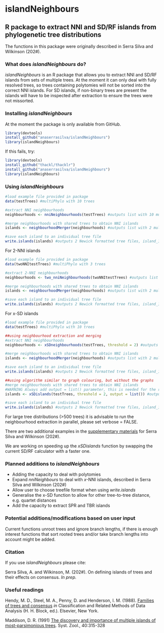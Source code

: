 # islandNeighbours
## R package to extract NNI and SD/RF islands from phylogenetic tree distributions

The functions in this package were originally described in Serra Silva and Wilkinson (202#).

### What does *islandNeighbours* do?

*islandNeighbours* is an R package that allows you to extract NNI and SD/RF islands from sets of multiple trees. At the moment it can only deal with fully resolved trees, so trees containing polytomies will not be sorted into the correct NNI islands. For SD islands, if non-binary trees are present the islands will have to be inspected after extraction to ensure the trees were not missorted.

### Installing *islandNeighbours*
At the moment the package is only available from GitHub.

```r
library(devtools)
install_github("anaserrasilva/islandNeighbours")
library(islandNeighbours)
```

If this fails, try:

```r
library(devtools)
install_github("thackl/thacklr")
install_github("anaserrasilva/islandNeighbours")
library(islandNeighbours)
```

### Using *islandNeighbours*

```r
#load example file provided in package
data(testTrees) #multiPhylo with 10 trees

#extract NNI neighbourhoods
neighbourhoods <- nniNeighbourhoods(testTrees) #outputs list with 10 multiPhylo objects

#merge neighbourhoods with shared trees to obtain NNI islands
islands <- neighbourhoodMerger(neighbourhoods) #outputs list with 2 multiPhylo objects, each with 5 trees

#save each island to an individual tree file
write.islands(islands) #outputs 2 Newick formatted tree files, island_1.tre and island_2.tre
```

For 2-NNI islands
```r
#load example file provided in package
data(twoNNItestTrees) #multiPhylo with 3 trees

#extract 2-NNI neighbourhoods
neighbourhoods <- two_nniNeighbourhoods(twoNNItestTrees) #outputs list with 3 multiPhylo objects

#merge neighbourhoods with shared trees to obtain NNI islands
islands <- neighbourhoodMerger(neighbourhoods) #outputs list with 2 multiPhylo objects, one with 2 trees and one with 1 tree

#save each island to an individual tree file
write.islands(islands) #outputs 2 Newick formatted tree files, island_1.tre and island_2.tre
```

For x-SD islands
```r
#load example file provided in package
data(testTrees) #multiPhylo with 10 trees

##using neighbourhood extraction and merging
#extract NNI neighbourhoods
neighbourhoods <- xSDneighbourhoods(testTrees, threshold = 2) #outputs list with 10 multiPhylo objects

#merge neighbourhoods with shared trees to obtain NNI islands
islands <- neighbourhoodMerger(neighbourhoods) #outputs list with 2 multiPhylo objects, each with 5 trees

#save each island to an individual tree file
write.islands(islands) #outputs 2 Newick formatted tree files, island_1.tre and island_2.tre

##using algorithm similar to graph colouring, but without the graphs
#merge neighbourhoods with shared trees to obtain NNI islands
#WARNING Always add output = list() parameter, this is needed for the recursion to work!
islands <- xSDislands(testTrees, threshold = 2, output = list()) #outputs list with 2 multiPhylo objects, each with 5 trees

#save each island to an individual tree file
write.islands(islands) #outputs 2 Newick formatted tree files, island_1.tre and island_2.tre
```

For large tree distributions (>500 trees) it is advisable to run the neighbourhood extraction in parallel, please set verbose = FALSE.

There are two additional examples in the [supplementary materials](https://github.com/anaserrasilva/MajorityRuleAndTreeIslands/tree/master/PardoBayes_islands) for Serra Silva and Wilkinson (202#).

We are working on speeding up the *xSDislands* function by swapping the current SD/RF calculator with a faster one.

### Planned additions to *islandNeighbours*

- Adding the capacity to deal with polytomies
- Expand *nniNeighbours* to deal with *x*-NNI islands, described in Serra Silva and Wilkinson (202#)
- Allow user to choose treefile format when using *write.islands*
- Generalise the x-SD function to allow for other tree-to-tree distance, e.g. quartet distances
- Add the capacity to extract SPR and TBR islands

### Potential additions/modifications based on user input

Current functions unroot trees and ignore branch lengths, if there is enough interest functions that sort rooted trees and/or take branch lengths into account might be added.

### Citation

If you use *islandNeighbours* please cite:

Serra Silva, A. and Wilkinson, M. (202#). On defining islands of trees and their effects on consensus. *In prep.*


### Useful readings

Hendy, M. D., Steel, M. A., Penny, D. and Henderson, I. M. (1988). [Families of trees and consensus](http://citeseerx.ist.psu.edu/viewdoc/versions?doi=10.1.1.638.6890) *in* Classification and Related Methods of Data Analysis (H. H. Block, ed.). Elsevier, New York.

Maddison, D. R. (1991) [The discovery and importance of multiple islands of most-parsimonious trees](https://doi.org/10.1093/sysbio/40.3.315). Syst. Zool., 40:315-328
